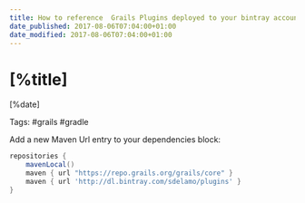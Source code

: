 ```yaml
---
title: How to reference  Grails Plugins deployed to your bintray account
date_published: 2017-08-06T07:04:00+01:00
date_modified: 2017-08-06T07:04:00+01:00
---
```


# [%title]

[%date]

Tags: #grails #gradle

Add a new Maven Url entry to your dependencies block:

```groovy
repositories {
    mavenLocal()
    maven { url "https://repo.grails.org/grails/core" }
    maven { url 'http://dl.bintray.com/sdelamo/plugins' }
}
```